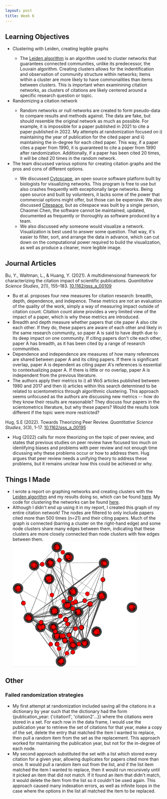 ```yaml
---
layout: post
title: Week 6
---
```


## Learning Objectives
<ul>
  <li>Clustering with Leiden, creating legible graphs</li>
  <ul>
    <li>The <a href="https://github.com/vtraag/leidenalg">Leiden algorithm</a> is an algorithm used to cluster networks that guarantees connected communities, unlike its predecessor, the Louvain algorithm. Creating clusters allows for the indentification and observation of community structure within networks; items within a cluster are more likely to have commonalities than items between clusters. This is important when examinining citation networks, as clusters of citations are likely centered around a specific research question or topic. </li>
  </ul>
  <li>Randomizing a citation network</li>
  <ul>
  <li>Random networks or null networks are created to form pseudo-data to compare results and methods against. The data are fake, but should resemble the original network as much as possible. For example, it is impossible for a paper published in 2021 to cite a paper published in 2022. My attempts at randomization focused on i) maintaining the year of publication for the cited paper and ii) maintaining the in-degree for each cited paper. This way, if a paper cites a paper from 1990, it is guaranteed to cite a paper from 1990 after randomization. Additionally, if a paper has been cited 20 times, it will be cited 20 times in the random network. </li>
  </ul>
  
  <li>The team discussed various options for creating citation graphs and the pros and cons of different options.</li>
    <ul>
      <li>We discussed <a href="https://cytoscape.org/">Cytoscape</a>, an open source software platform built by biologists for visualizing networks. This program is free to use but also crashes frequently with exceptionally large networks. Being open source and built by volunteers, it lacks some of the power that commercial options might offer, but those can be expensive. We also discussed <a href="http://cluster.cis.drexel.edu/~cchen/citespace/">Citespace</a>, but as citespace was built by a single person, Chaomei Chen, the software cannot be maintained, updated, documented as frequently or thoroughly as software produced by a team.</li>
      <li>We also discussed <i>why</i> someone would visualize a network. Visualization is best used to answer some question. That way, it's easier to filter, sort, and arrange the data in advance, which can cut down on the computational power required to build the visualization, as well as produce a cleaner, more legible image. </li>
  </ul>
</ul>

## Journal Articles
Bu, Y., Waltman, L., & Huang, Y. (2021). A multidimensional framework for characterizing the citation impact of scientific publications. <i>Quantitative Science Studies</i>, 2(1), 155–183. [10.1162/qss_a_00109](https://doi.org/10.1162/qss_a_00109)
  <ul>
    <li> Bu et al. proposes four new measures for citation research: breadth, depth, dependence, and indepence. These metrics are not an evaluation of the quality of the work, simply a way of measuring impact outside of citation count. Citation count alone provides a very limited view of the impact of a paper, which is why these metrics are introduced. </li>

  <li>Breadth and depth measure whether papers that cite paper A also cite each other. If they do, these papers are aware of each other and likely in the same research community, so paper A is said to have depth due to its deep impact on one community. If citing papers don't cite each other, paper A has breadth, as it has been cited by a range of research communities. </li>

<li>Dependence and independence are measures of how many references are shared between paper A and its citing papers. If there is significant overlap, paper A is dependent as citing paper A's references is essential to contextualizing paper A. If there is little or no overlap, paper A is independent from the previous literature.</li>

<li>The authors apply their metrics to i) all WoS articles published between 1980 and 2017 and then ii) articles within this search determined to be related to scientometrics through algorithmic clustering. This approach seems unfocused as the authors are discussing new metrics -- how do they know their results are reasonable? They discuss four papers in the scientometrics literature, but why these papers? Would the results look different if the topic were more restricted? </li></ul>

Hug, S.E (2022). Towards Theorizing Peer Review. <i>Quantitative Science Studies</i>, 3(3), 1-17. [10.1162/qss_a_00195](https://doi.org/10.1162/qss_a_00195)
<ul>
    <li>Hug (2022) calls for more theorizing on the topic of peer review, and states that previous studies on peer review have focused too much on identifying biases and problems with peer review and not enough time dicussing why these problems occur or how to address them. Hug argues that peer review needs a unifying theory to address these problems, but it remains unclear how this could be achieved or why. </li>
    
</ul>

## Things I Made
<ul>
  <li>I wrote a report on graphing networks and creating clusters with the <a href="https://github.com/vtraag/leidenalg">Leiden algorithm</a> and my results doing so, which can be found <a href="https://github.com/el-wittmer/Scientometrics/blob/main/CitationNetwork/A3_Wittmer.pdf">here</a>. My code for clustering the networks can be found <a href="https://github.com/el-wittmer/Scientometrics/tree/main/CitationNetwork">here</a>.</li>
  <li>Although I didn't end up using it in my report, I created this graph of my entire citation network! The nodes are filtered to only include papers cited more than 500 times (n=21) and their citing papers. Much of the graph is connected (barring a cluster on the right-hand edge) and some node clusters share many edges between them, indicating that these clusters are more closely connected than node clusters with few edges between them.</li>
<img src="/images/filter_network.png" width="400" height="400" alt="A visualization of a citation network. The nodes are marked in red with edges drawn between nodes if they are connected through direct citation.">
</ul>

## Other
### Failed randomization strategies
  <ul><li>My first attempt at randomization included saving all the citations in a dictionary by year such that the dictionary had the form {publication_year: {'citation1', 'citation2'...}} where the citations were stored in a set. For each row in the data frame, I would use the publication year to retrieve the set of citations for that year, make a copy of the set, delete the entry that matched the item I wanted to replace, then pull a random item from the set as the replacement. This approach worked for maintaining the publication year, but not for the in-degree of each node.</li>

<li>My second approach substituted the set with a list which stored every citation for a given year, allowing duplicates for papers cited more than once. It would pull a random item out from the list, and if the list item matched the item I wanted to replace, then it would run recursively until it picked an item that did not match. If it found an item that didn't match, it would delete the item from the list so it couldn't be used again. This approach caused many indexation errors, as well as infinite loops in the case where the options in the list all matched the item to be replaced. </li>
</ul>
